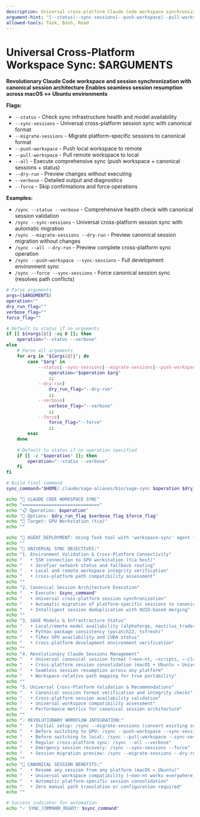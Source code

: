 ```yaml
---
description: Universal cross-platform Claude Code workspace synchronization with canonical session architecture - seamless development across macOS and Ubuntu environments
argument-hint: "[--status|--sync-sessions|--push-workspace|--pull-workspace|--all] [--dry-run] [--verbose] [--force] [--migrate-sessions]"
allowed-tools: Task, Bash, Read
---
```


# Universal Cross-Platform Workspace Sync: $ARGUMENTS

**Revolutionary Claude Code workspace and session synchronization with canonical session architecture**
**Enables seamless session resumption across macOS ↔ Ubuntu environments**

**Flags:**
- `--status` - Check sync infrastructure health and model availability
- `--sync-sessions` - Universal cross-platform session sync with canonical format
- `--migrate-sessions` - Migrate platform-specific sessions to canonical format
- `--push-workspace` - Push local workspace to remote
- `--pull-workspace` - Pull remote workspace to local
- `--all` - Execute comprehensive sync (push workspace + canonical sessions + status)
- `--dry-run` - Preview changes without executing
- `--verbose` - Detailed output and diagnostics
- `--force` - Skip confirmations and force operations

**Examples:**
- `/sync --status --verbose` - Comprehensive health check with canonical session validation
- `/sync --sync-sessions` - Universal cross-platform session sync with automatic migration
- `/sync --migrate-sessions --dry-run` - Preview canonical session migration without changes
- `/sync --all --dry-run` - Preview complete cross-platform sync operation
- `/sync --push-workspace --sync-sessions` - Full development environment sync
- `/sync --force --sync-sessions` - Force canonical session sync (resolves path conflicts)

```bash
# Parse arguments
args=($ARGUMENTS)
operation=""
dry_run_flag=""
verbose_flag=""
force_flag=""

# Default to status if no arguments
if [[ ${#args[@]} -eq 0 ]]; then
    operation="--status --verbose"
else
    # Parse all arguments
    for arg in "${args[@]}"; do
        case "$arg" in
            --status|--sync-sessions|--migrate-sessions|--push-workspace|--pull-workspace|--all)
                operation="$operation $arg"
                ;;
            --dry-run)
                dry_run_flag="--dry-run"
                ;;
            --verbose)
                verbose_flag="--verbose"
                ;;
            --force)
                force_flag="--force"
                ;;
        esac
    done
    
    # Default to status if no operation specified
    if [[ -z "$operation" ]]; then
        operation="--status --verbose"
    fi
fi

# Build final command
sync_command="$HOME/.claude/sage-aliases/bin/sage-sync $operation $dry_run_flag $verbose_flag $force_flag"

echo "🔄 CLAUDE CODE WORKSPACE SYNC"
echo "============================="
echo "📋 Operation: $operation"
echo "🔧 Options: $dry_run_flag $verbose_flag $force_flag"
echo "📡 Target: GPU Workstation (tca)"
echo ""

echo "🤖 AGENT_DEPLOYMENT: Using Task tool with 'workspace-sync' agent for universal canonical session management."
echo ""
echo "🎯 UNIVERSAL SYNC OBJECTIVES:"
echo "1. Environment Validation & Cross-Platform Connectivity"
echo "   • SSH connection to GPU workstation (tca host)"
echo "   • ZeroTier network status and fallback routing"
echo "   • Local and remote workspace integrity verification"
echo "   • Cross-platform path compatibility assessment"
echo ""
echo "2. Canonical Session Architecture Execution"
echo "   • Execute: $sync_command"
echo "   • Universal cross-platform session synchronization"
echo "   • Automatic migration of platform-specific sessions to canonical format"
echo "   • Intelligent session deduplication with UUID-based merging"
echo ""
echo "3. SAGE Models & Infrastructure Status"
echo "   • Local/remote model availability (alphaforge, nautilus_trader, etc.)"
echo "   • Python package consistency (pycatch22, tsfresh)"
echo "   • TiRex GPU availability and CUDA status"
echo "   • Cross-platform development environment verification"
echo ""
echo "4. Revolutionary Claude Sessions Management"
echo "   • Universal canonical session format (~eon-nt, ~scripts, ~-claude)"
echo "   • Cross-platform session consolidation (macOS + Ubuntu → Universal)"
echo "   • Seamless session resumption across any platform"
echo "   • Workspace-relative path mapping for true portability"
echo ""
echo "5. Universal Cross-Platform Validation & Recommendations"
echo "   • Canonical session format verification and integrity checks"
echo "   • Cross-platform session availability validation"
echo "   • Universal workspace compatibility assessment"
echo "   • Performance metrics for canonical session architecture"
echo ""
echo "💡 REVOLUTIONARY WORKFLOW INTEGRATION:"
echo "   • Initial setup: /sync --migrate-sessions (convert existing sessions)"
echo "   • Before switching to GPU: /sync --push-workspace --sync-sessions"
echo "   • Before switching to local: /sync --pull-workspace --sync-sessions"
echo "   • Regular cross-platform sync: /sync --all --verbose"
echo "   • Emergency session recovery: /sync --sync-sessions --force"
echo "   • Session migration preview: /sync --migrate-sessions --dry-run"
echo ""
echo "🚀 CANONICAL SESSION BENEFITS:"
echo "   • Resume any session from any platform (macOS ↔ Ubuntu)"
echo "   • Universal workspace compatibility (~eon-nt works everywhere)"
echo "   • Automatic platform-specific session consolidation"
echo "   • Zero manual path translation or configuration required"
echo ""

# Success indicator for automation
echo "✅ SYNC_COMMAND_READY: $sync_command"
```